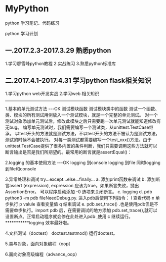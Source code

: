 # MyPython
python 学习笔记、代码练习

python 学习计划

一.2017.2.3-2017.3.29   	 熟悉python
-------------------------------------------------------
1.学习廖雪峰python教程
2.实战练习
3.熟悉python标准库

二.2017.4.1-2017.4.31    学习python flask相关知识
------------------------------------------------------
1.学习python web开发实战
2.学习web 相关知识






*************************************************************
1.基本的单元测试方法     ---OK
	测试模块函数
	测试模块类中的函数
	测试一个函数、类、模块的所有测试用例放入一个测试模块，就是一个完整的单元测试。
	对一个测试对象添加单元测试后，修改此模块之后只需要跑一次单元测试就能知道修改有无bug。
	编写单元测试时，我们需要编写一个测试类，从unittest.TestCase继承。
	以test开头的方法就是测试方法，不以test开头的方法不被认为是测试方法，测试的时候不会被执行。
	对每一类测试都需要编写一个test_xxx()方法。由于unittest.TestCase提供了很多内置的条件判断，我们只需要调用这些方法就可以断言输出是否是我们所期望的。最常用的断言就是assertEqual()：

2.logging 的基本使用方法  ---OK
	logging 到console
	logging 到file
	同时logging到file和console

3.异常处理和调试
	try...except...else...finally...
	a.	添加print函数来调试
	b.	添加断言assert (expression), expression 应该为true。如果断言失败，抛出AssertionError。
	可以程序启动添加 -0 选项来关闭断言。
	c.	logging 
	d.	pdb    python3 -m pdb fileNeedDebug.py.
		进入pdb后使用下列指令：
		l 				查看代码
		n 				单步执行
		p valule 		查看变量值
		q 				结束调试
	e.	pdb.set_trace() .也是使用pdb但是不需要单步执行。import pdb 后，在需要调试的地方添加
		pdb.set_trace(),就可以设置断点。正常启动程序就会停在此处进入pdb ,使用 c 继续运行。
	***********logging 效率最好啦。

4.文档测试（doctest）
	doctest.testmod() 运行doctest。

	
5.类与对象，面向对象编程（oop）

6.面向对象高级编程（advance_oop）